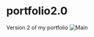 # portfolio2.0
Version 2 of my portfolio
![Main](https://user-images.githubusercontent.com/91314936/187019876-ebb20a54-a4b5-4058-80fa-23001f872931.PNG)
